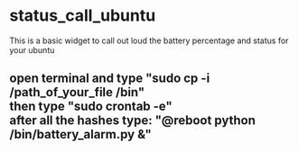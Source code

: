 # status_call_ubuntu
This is a basic widget to call out loud the battery percentage and status for your ubuntu <br />




open terminal and type "sudo cp -i /path_of_your_file /bin" <br />
then type "sudo crontab -e" <br />
after all the hashes type: "@reboot python /bin/battery_alarm.py &" <br />
---
